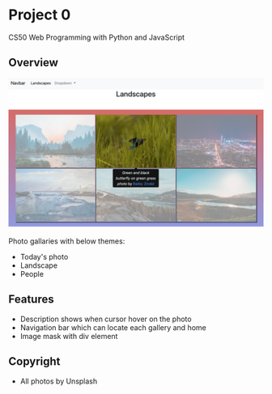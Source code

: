 # Project 0

CS50 Web Programming with Python and JavaScript

## Overview
![](overview.png)

Photo gallaries with below themes:
- Today's photo
- Landscape
- People

## Features
- Description shows when cursor hover on the photo
- Navigation bar which can locate each gallery and home
- Image mask with div element

## Copyright
- All photos by Unsplash
